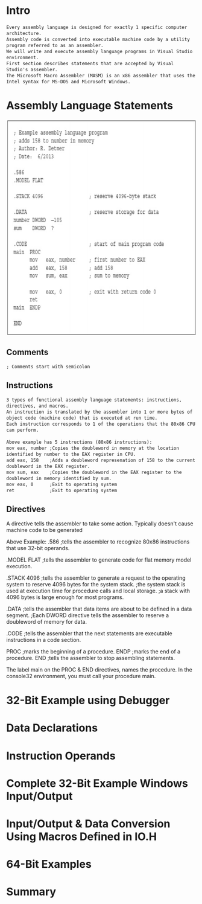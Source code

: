 # Intro
    Every assembly language is designed for exactly 1 specific computer architecture.
    Assembly code is converted into executable machine code by a utility program referred to as an assembler.
    We will write and execute assembly language programs in Visual Studio environment.
    First section describes statements that are accepted by Visual Studio's assembler.
    The Microsoft Macro Assembler (MASM) is an x86 assembler that uses the Intel syntax for MS-DOS and Microsoft Windows.

# Assembly Language Statements
![](https://github.com/JeffreybVilla/ComputerScienceBSPATH/blob/main/CISP%20310%20Assembly%20Language/images/assemblyEx1.png)

## Comments
    ; Comments start with semicolon

## Instructions
    3 types of functional assembly language statements: instructions, directives, and macros.
    An instruction is translated by the assembler into 1 or more bytes of object code (machine code) that is executed at run time.
    Each instruction corresponds to 1 of the operations that the 80x86 CPU can perform.

    Above example has 5 instructions (80x86 instructions):
    mov eax, number ;Copies the doubleword in memory at the location identified by number to the EAX register in CPU.
    add eax, 158    ;Adds a doubleword represenation of 158 to the current doubleword in the EAX register.
    mov sum, eax    ;Copies the doubleword in the EAX register to the doubleword in memory identified by sum.
    mov eax, 0      ;Exit to operating system
    ret             ;Exit to operating system

## Directives
A directive tells the assembler to take some action. 
Typically doesn't cause machine code to be generated

Above Example:
.586             ;tells the assembler to recognize 80x86 instructions that use 32-bit operands.

.MODEL FLAT      ;tells the assembler to generate code for flat memory model execution.

.STACK 4096      ;tells the assembler to generate a request to the operating system to reserve 4096 bytes for the system stack.
                 ;the system stack is used at execution time for procedure calls and local storage.
                 ;a stack with 4096 bytes is large enough for most programs.
                 
.DATA            ;tells the assembler that data items are about to be defined in a data segment.
                 ;Each DWORD directive tells the assembler to reserve a doubleword of memory for data.

.CODE            ;tells the assembler that the next statements are executable instructions in a code section.

PROC             ;marks the beginning of a procedure.
ENDP             ;marks the end of a procedure.
END              ;tells the assembler to stop assembling statements.

The label main on the PROC & END directives, names the procedure.
In the console32 environment, you must call your procedure main.














# 32-Bit Example using Debugger

# Data Declarations

# Instruction Operands

# Complete 32-Bit Example Windows Input/Output

# Input/Output & Data Conversion Using Macros Defined in IO.H

# 64-Bit Examples

# Summary
